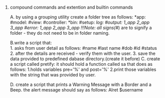 1. compound commands and extention and builtin commands


	A. by using a grouping utility create a folder tree as follows:
		*app:
			#model:
			#view:
			#controller:
		*bin:
			#setup:
		*log: 
			#output:
				1_app
				2_app
				3_app
			#error:
				1_app
				2_app
				3_app
	!!!Note: all signs(#*) are to signify a folder - they do not need to be in folder naming.

	B.write a script that:	
		1. asks from user detail as follows:
			#name
			#last name
			#dob
			#id
			#status
		2. after the details are received - verify them with the user.
		3. save the data provided to predefined dabase directory.(create it before)
	C. create a script called pretify:
		it should hold a function called sa that does as follows:
			1.holds variables pre='%' and post='%'
			2.print those variables with the string that was provided by user.
			
	D. create a script that  prints a Warning Message with a Border and a Beep.
			the alert message should say as follows:
				Alret $username
				
